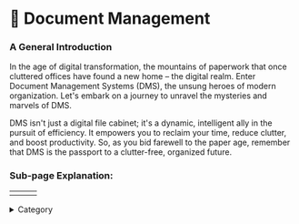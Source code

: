 

# 📃 Document Management

### **A General Introduction**

In the age of digital transformation, the mountains of paperwork that once cluttered offices have found a new home – the digital realm. Enter Document Management Systems (DMS), the unsung heroes of modern organization. Let's embark on a journey to unravel the mysteries and marvels of DMS.

DMS isn't just a digital file cabinet; it's a dynamic, intelligent ally in the pursuit of efficiency. It empowers you to reclaim your time, reduce clutter, and boost productivity. So, as you bid farewell to the paper age, remember that DMS is the passport to a clutter-free, organized future.

### Sub-page Explanation:





|                                                                                                                                                                                                                                                                                                                                                                                                                                                                                                                                                                                                                  |   |   |
| ---------------------------------------------------------------------------------------------------------------------------------------------------------------------------------------------------------------------------------------------------------------------------------------------------------------------------------------------------------------------------------------------------------------------------------------------------------------------------------------------------------------------------------------------------------------------------------------------------------------- | - | - |
| |   |   |

<details>

<summary>Category</summary>

Kubernetes, cloud computing, DevOps, cloud services, hosting platform, container orchestration, cloud infrastructure, cloud deployment, cloud management, cloud technology, cloud solutions, document

</details>
